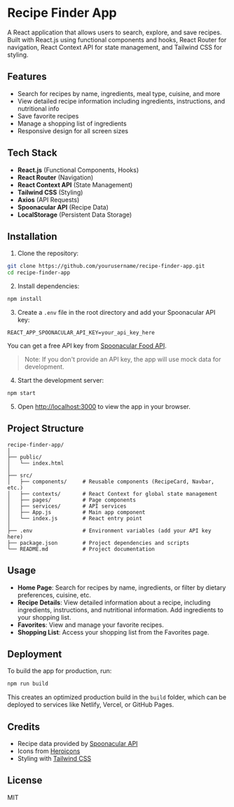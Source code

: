 # Recipe Finder App

A React application that allows users to search, explore, and save recipes. Built with React.js using functional components and hooks, React Router for navigation, React Context API for state management, and Tailwind CSS for styling.

## Features

- Search for recipes by name, ingredients, meal type, cuisine, and more
- View detailed recipe information including ingredients, instructions, and nutritional info
- Save favorite recipes
- Manage a shopping list of ingredients
- Responsive design for all screen sizes

## Tech Stack

- **React.js** (Functional Components, Hooks)
- **React Router** (Navigation)
- **React Context API** (State Management)
- **Tailwind CSS** (Styling)
- **Axios** (API Requests)
- **Spoonacular API** (Recipe Data)
- **LocalStorage** (Persistent Data Storage)

## Installation

1. Clone the repository:

```bash
git clone https://github.com/yourusername/recipe-finder-app.git
cd recipe-finder-app
```

2. Install dependencies:

```bash
npm install
```

3. Create a `.env` file in the root directory and add your Spoonacular API key:

```
REACT_APP_SPOONACULAR_API_KEY=your_api_key_here
```

You can get a free API key from [Spoonacular Food API](https://spoonacular.com/food-api).

> Note: If you don't provide an API key, the app will use mock data for development.

4. Start the development server:

```bash
npm start
```

5. Open [http://localhost:3000](http://localhost:3000) to view the app in your browser.

## Project Structure

```
recipe-finder-app/
│
├── public/
│   └── index.html
│
├── src/
│   ├── components/     # Reusable components (RecipeCard, Navbar, etc.)
│   ├── contexts/       # React Context for global state management
│   ├── pages/          # Page components
│   ├── services/       # API services
│   ├── App.js          # Main app component
│   └── index.js        # React entry point
│
├── .env                # Environment variables (add your API key here)
├── package.json        # Project dependencies and scripts
└── README.md           # Project documentation
```

## Usage

- **Home Page**: Search for recipes by name, ingredients, or filter by dietary preferences, cuisine, etc.
- **Recipe Details**: View detailed information about a recipe, including ingredients, instructions, and nutritional information. Add ingredients to your shopping list.
- **Favorites**: View and manage your favorite recipes.
- **Shopping List**: Access your shopping list from the Favorites page.

## Deployment

To build the app for production, run:

```bash
npm run build
```

This creates an optimized production build in the `build` folder, which can be deployed to services like Netlify, Vercel, or GitHub Pages.

## Credits

- Recipe data provided by [Spoonacular API](https://spoonacular.com/food-api)
- Icons from [Heroicons](https://heroicons.com/)
- Styling with [Tailwind CSS](https://tailwindcss.com/)

## License

MIT
